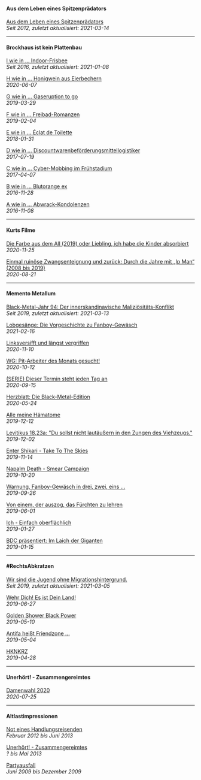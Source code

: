 #### Aus dem Leben eines Spitzenprädators

[Aus dem Leben eines Spitzenprädators](sptznprdtr.md)<br>
_Seit 2012, zuletzt aktualisiert: 2021-03-14_

<hr>

#### Brockhaus ist kein Plattenbau

[I wie in ... Indoor-Frisbee](brckhs210108.md)<br>
_Seit 2016, zuletzt aktualisiert: 2021-01-08_

[H wie in ... Honigwein aus Eierbechern](brckhs200607.md)<br>
_2020-06-07_

[G wie in ... Gaseruption to go](brckhs190329.md)<br>
_2019-03-29_

[F wie in ... Freibad-Romanzen](brckhs190204.md)<br>
_2019-02-04_

[E wie in ... Éclat de Toilette](brckhs180131.md)<br>
_2018-01-31_

[D wie in ... Discountwarenbeförderungsmittellogistiker](brckhs170719.md)<br>
_2017-07-19_

[C wie in ... Cyber-Mobbing im Frühstadium](brckhs170407.md)<br>
_2017-04-07_

[B wie in ... Blutorange ex](brckhs161128.md)<br>
_2016-11-28_

[A wie in ... Abwrack-Kondolenzen](brckhs161108.md)<br>
_2016-11-08_

<hr>

#### Kurts Filme

[Die Farbe aus dem All (2019) oder Liebling, ich habe die Kinder absorbiert](krtsflm201125.md)<br>
_2020-11-25_

[Einmal ruinöse Zwangsenteignung und zurück: Durch die Jahre mit „Ip Man“ (2008 bis 2019)](krtsflm200821.md)<br>
_2020-08-21_

<hr>

#### Memento Metallum

[Black-Metal-Jahr 94: Der innerskandinavische Maliziösitäts-Konflikt](mtllm210313.md)<br>
_Seit 2019, zuletzt aktualisiert: 2021-03-13_

[Lobgesänge: Die Vorgeschichte zu Fanboy-Gewäsch](mtllm210216.md)<br>
_2021-02-16_

[Linksversifft und längst vergriffen](mtllm201110.md)<br>
_2020-11-10_

[WG: Pit-Arbeiter des Monats gesucht!](mtllm201012.md)<br>
_2020-10-12_

[(SERIE) Dieser Termin steht jeden Tag an](mtllm200915.md)<br>
_2020-09-15_

[Herzblatt: Die Black-Metal-Edition](mtllm200524.md)<br>
_2020-05-24_

[Alle meine Hämatome](mtllm191212.md)<br>
_2019-12-12_

[Levitikus 18,23a: "Du sollst nicht lautäußern in den Zungen des Viehzeugs."](mtllm191202.md)<br>
_2019-12-02_

[Enter Shikari - Take To The Skies](mtllm191114.md)<br>
_2019-11-14_

[Napalm Death - Smear Campaign](mtllm191020.md)<br>
_2019-10-20_

[Warnung, Fanboy-Gewäsch in drei, zwei, eins ...](mtllm190926.md)<br>
_2019-09-26_

[Von einem, der auszog, das Fürchten zu lehren](mtllm190601.md)<br>
_2019-06-01_

[Ich - Einfach oberflächlich](mtllm190127.md)<br>
_2019-01-27_

[BDC präsentiert: Im Laich der Giganten](mtllm190115.md)<br>
_2019-01-15_

<hr>

#### #RechtsAbkratzen

[Wir sind die Jugend ohne Migrationshintergrund.](rchts210305.md)<br>
_Seit 2019, zuletzt aktualisiert: 2021-03-05_

[Wehr Dich! Es ist Dein Land!](rchts190627.md)<br>
_2019-06-27_

[Golden Shower Black Power](rchts190510.md)<br>
_2019-05-10_

[Antifa heißt Friendzone ...](rchts190504.md)<br>
_2019-05-04_

[HKNKRZ](rchts190428.md)<br>
_2019-04-28_

<hr>

#### Unerhört! - Zusammengereimtes

[Damenwahl 2020](zusates-dawazwa.md)<br>
_2020-07-25_

<hr>

#### Altlastimpressionen

[Not eines Handlungsreisenden](hndlngsrsndr.md)<br>
_Februar 2012 bis Juni 2013_

[Unerhört! - Zusammengereimtes](zsmmngrmts.md)<br>
_? bis Mai 2013_

[Partyausfall](prtsfll.md)<br>
_Juni 2009 bis Dezember 2009_
